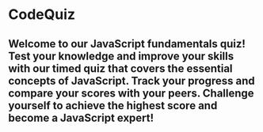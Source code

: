 # CodeQuiz
## Welcome to our JavaScript fundamentals quiz! Test your knowledge and improve your skills with our timed quiz that covers the essential concepts of JavaScript. Track your progress and compare your scores with your peers. Challenge yourself to achieve the highest score and become a JavaScript expert!
